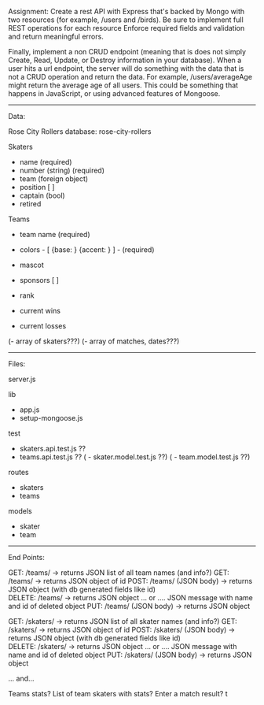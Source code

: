 
Assignment:
Create a rest API with Express that's backed by Mongo with two resources (for example, /users and /birds).
Be sure to implement full REST operations for each resource
Enforce required fields and validation and return meaningful errors.

Finally, implement a non CRUD endpoint (meaning that is does not simply Create, Read, Update, or Destroy information in your database). When a user hits a url endpoint, the server will do something with the data that is not a CRUD operation and return the data.
For example, /users/averageAge might return the average age of all users. This could be something that happens in JavaScript, or using advanced features of Mongoose.

---

Data:

Rose City Rollers
database: rose-city-rollers

Skaters
- name (required)
- number (string) (required)
- team (foreign object)
- position [ ]
- captain (bool)
- retired

Teams
- team name (required)
- colors - [ {base: }  {accent: } ] - (required)
- mascot
- sponsors [  ]

- rank
- current wins
- current losses

(- array of skaters???)
(- array of matches, dates???)


---

Files:

server.js

lib
 - app.js
 - setup-mongoose.js

test
 - skaters.api.test.js  ??
 - teams.api.test.js  ??
( - skater.model.test.js ??)
( - team.model.test.js ??)

routes
 - skaters
 - teams

models
 - skater
 - team


---

End Points:

GET: /teams/  ->  returns JSON list of all team names (and info?)
GET: /teams/<id>  ->  returns JSON object of id
POST: /teams/ (JSON body)  ->  returns JSON object (with db generated fields like id)  
DELETE: /teams/<id>  ->  returns JSON object ... or .... JSON message with name and id of deleted object
PUT: /teams/<id> (JSON body)  ->  returns JSON object

GET: /skaters/  ->  returns JSON list of all skater names (and info?)
GET: /skaters/<id>  ->  returns JSON object of id
POST: /skaters/ (JSON body)  ->  returns JSON object (with db generated fields like id)  
DELETE: /skaters/<id>  ->  returns JSON object ... or .... JSON message with name and id of deleted object
PUT: /skaters/<id> (JSON body)  ->  returns JSON object

... and...

Teams stats?
List of team skaters with stats?
Enter a match result? t
